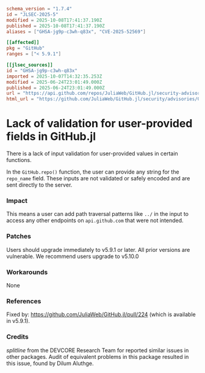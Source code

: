 ```toml
schema_version = "1.7.4"
id = "JLSEC-2025-5"
modified = 2025-10-08T17:41:37.190Z
published = 2025-10-08T17:41:37.190Z
aliases = ["GHSA-jg9p-c3wh-q83x", "CVE-2025-52569"]

[[affected]]
pkg = "GitHub"
ranges = ["< 5.9.1"]

[[jlsec_sources]]
id = "GHSA-jg9p-c3wh-q83x"
imported = 2025-10-07T14:32:35.253Z
modified = 2025-06-24T23:01:49.000Z
published = 2025-06-24T23:01:49.000Z
url = "https://api.github.com/repos/JuliaWeb/GitHub.jl/security-advisories/GHSA-jg9p-c3wh-q83x"
html_url = "https://github.com/JuliaWeb/GitHub.jl/security/advisories/GHSA-jg9p-c3wh-q83x"
```

# Lack of validation for user-provided fields in GitHub.jl

There is a lack of input validation for user-provided values in certain functions.

In the `GitHub.repo()` function, the user can provide any string for the `repo_name` field. These inputs are not validated or safely encoded and are sent directly to the server.

### Impact

This means a user can add path traversal patterns like `../` in the input to access any other endpoints on `api.github.com` that were not intended.

### Patches

Users should upgrade immediately to v5.9.1 or later. All prior versions are vulnerable. We recommend users upgrade to v5.10.0

### Workarounds

None

### References

Fixed by: https://github.com/JuliaWeb/GitHub.jl/pull/224 (which is available in v5.9.1).

### Credits

*splitline* from the DEVCORE Research Team for reported similar issues in other packages. Audit of equivalent problems in this package resulted in this issue, found by Dilum Aluthge.

